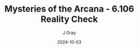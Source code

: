 ---
title: 'Mysteries of the Arcana - 6.106 Reality Check'
alt: 'Mysteries of the Arcana'
date: '2024-10-03'
author: 'J Gray'
artist: 'Keira'
---